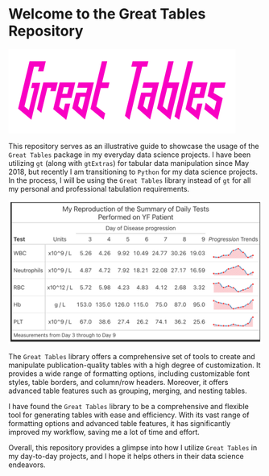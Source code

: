 # Welcome to the Great Tables Repository

![Credits: Great Tables Website](image.png)

This repository serves as an illustrative guide to showcase the usage of the `Great Tables` package in my everyday data science projects. I have been utilizing `gt` (along with `gtExtras`) for tabular data manipulation since May 2018, but recently I am transitioning to `Python` for my data science projects. In the process, I will be using the `Great Tables` library instead of `gt` for all my personal and professional tabulation requirements.

![alt text](gt_img_04.png)

The `Great Tables` library offers a comprehensive set of tools to create and manipulate publication-quality tables with a high degree of customization. It provides a wide range of formatting options, including customizable font styles, table borders, and column/row headers. Moreover, it offers advanced table features such as grouping, merging, and nesting tables.

I have found the `Great Tables` library to be a comprehensive and flexible tool for generating tables with ease and efficiency. With its vast range of formatting options and advanced table features, it has significantly improved my workflow, saving me a lot of time and effort.

Overall, this repository provides a glimpse into how I utilize `Great Tables` in my day-to-day projects, and I hope it helps others in their data science endeavors.